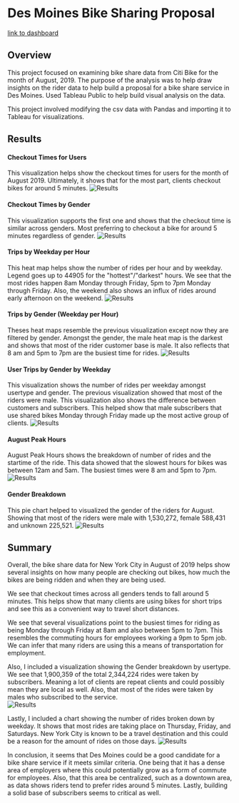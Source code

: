 # Des Moines Bike Sharing Proposal

[link to dashboard](https://public.tableau.com/views/Bike_Share_201908/BikeShareStory1?:language=en-US&:display_count=n&:origin=viz_share_link)

## Overview
This project focused on examining bike share data from Citi Bike for the month of August, 2019. The purpose of the analysis was to help draw insights on the rider data to help build a proposal for a bike share service in Des Moines. Used Tableau Public to help build visual analysis on the data. 

This project involved modifying the csv data with Pandas and importing it to Tableau for visualizations. 

## Results
#### Checkout Times for Users
This visualization helps show the checkout times for users for the month of August 2019. Ultimately, it shows that for the most part, clients checkout bikes for around 5 minutes. 
![Results](/Resources/1.PNG)

#### Checkout Times by Gender
This visualization supports the first one and shows that the checkout time is similar across genders. Most preferring to checkout a bike for around 5 minutes regardless of gender.
![Results](/Resources/2.PNG)

#### Trips by Weekday per Hour
This heat map helps show the number of rides per hour and by weekday. Legend goes up to 44905 for the "hottest"/"darkest" hours. We see that the most rides happen 8am Monday through Friday, 5pm to 7pm Monday through Friday. Also, the weekend also shows an influx of rides around early afternoon on the weekend.
![Results](/Resources/3.PNG)

#### Trips by Gender (Weekday per Hour)
Theses heat maps resemble the previous visualization except now they are filtered by gender. Amongst the gender, the male heat map is the darkest and shows that most of the rider customer base is male. It also reflects that 8 am and 5pm to 7pm are the busiest time for rides. 
![Results](/Resources/4.PNG)

#### User Trips by Gender by Weekday
This visualization shows the number of rides per weekday amongst usertype and gender. The previous visualization showed that most of the riders were male. This visualization also shows the difference between customers and subscribers. This helped show that male subscribers that use shared bikes Monday through Friday made up the most active group of clients.
![Results](/Resources/5.PNG)

#### August Peak Hours
August Peak Hours shows the breakdown of number of rides and the startime of the ride. This data showed that the slowest hours for bikes was between 12am and 5am. The busiest times were 8 am and 5pm to 7pm.
![Results](/Resources/6.PNG)


#### Gender Breakdown
This pie chart helped to visualized the gender of the riders for August. Showing that most of the riders were male with 1,530,272, female 588,431 and unknown 225,521. 
![Results](/Resources/7.PNG)


## Summary
Overall, the bike share data for New York City in August of 2019 helps show several insights on how many people are checking out bikes, how much the bikes are being ridden and when they are being used.

We see that checkout times across all genders tends to fall around 5 minutes. This helps show that many clients are using bikes for short trips and see this as a convenient way to travel short distances. 

We see that several visualizations point to the busiest times for riding as being Monday through Friday at 8am and also between 5pm to 7pm. This resembles the commuting hours for employees working a 9pm to 5pm job. We can infer that many riders are using this a means of transportation for employment. 

Also, I included a visualization showing the Gender breakdown by usertype. We see that 1,900,359 of the total 2,344,224 rides were taken by subscribers. Meaning a lot of clients are repeat clients and could possibly mean they are local as well. Also, that most of the rides were taken by males who subscribed to the service.  
![Results](/Resources/8.PNG)

Lastly, I included a chart showing the number of rides broken down by weekday. It shows that most rides are taking place on Thursday, Friday, and Saturdays. New York City is known to be a travel destination and this could be a reason for the amount of rides on those days. 
![Results](/Resources/9.PNG)

In conclusion, it seems that Des Moines could be a good candidate for a bike share service if it meets similar criteria. One being that it has a dense area of employers where this could potentially grow as a form of commute for employees. Also, that this area be centralized, such as a downtown area,  as data shows riders tend to prefer rides around 5 minutes. Lastly, building a solid base of subscribers seems to critical as well. 
